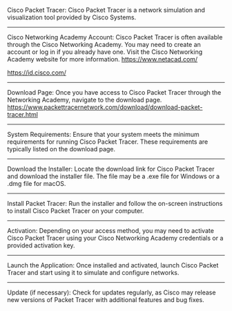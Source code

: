 Cisco Packet Tracer:
Cisco Packet Tracer is a network simulation and visualization tool provided by Cisco Systems.


****************************************************************************************************
Cisco Networking Academy Account:
Cisco Packet Tracer is often available through the Cisco Networking Academy. You may need to create an account or log in if you already have one. Visit the Cisco Networking Academy website for more information.
https://www.netacad.com/

https://id.cisco.com/


****************************************************************************************************
Download Page:
Once you have access to Cisco Packet Tracer through the Networking Academy, navigate to the download page.
https://www.packettracernetwork.com/download/download-packet-tracer.html


****************************************************************************************************
System Requirements:
Ensure that your system meets the minimum requirements for running Cisco Packet Tracer. These requirements are typically listed on the download page.


****************************************************************************************************
Download the Installer:
Locate the download link for Cisco Packet Tracer and download the installer file. The file may be a .exe file for Windows or a .dmg file for macOS.


****************************************************************************************************
Install Packet Tracer:
Run the installer and follow the on-screen instructions to install Cisco Packet Tracer on your computer.


****************************************************************************************************
Activation:
Depending on your access method, you may need to activate Cisco Packet Tracer using your Cisco Networking Academy credentials or a provided activation key.


****************************************************************************************************
Launch the Application:
Once installed and activated, launch Cisco Packet Tracer and start using it to simulate and configure networks.


****************************************************************************************************
Update (if necessary):
Check for updates regularly, as Cisco may release new versions of Packet Tracer with additional features and bug fixes.

